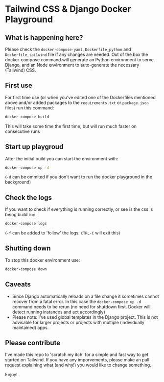 # Tailwind CSS & Django Docker Playground

## What is happening here?
Please check the `docker-compose-yaml`, `Dockerfile_python` and `Dockerfile_tailwind` file if any changes are needed. Out of the box the docker-compose command will generate an Python environment to serve Django, and an Node environment to auto-generate the necessary (Tailwind) CSS.

## First use
For first time use (or when you've edited one of the Dockerfiles mentioned above and/or added packages to the `requirements.txt` or `package.json` files) run this command:
```bash
docker-compose build
```
This will take some time the first time, but will run much faster on consecutive runs

## Start up playgroud
After the initial build you can start the environment with:

```bash
docker-compose up -d
```
(`-d` can be ommited if you don't want to run the docker playground in the background)

## Check the logs
If you want to check if everything is running correctly, or see is the css is being build run:
```bash
docker-compose logs
```
(`-f` can be added to 'follow' the logs. `CTRL-C` will exit this)

## Shutting down
To stop this docker environment use:
```bash
docker-compose down
```

## Caveats
* Since Django automatically reloads on a file change it sometimes cannot recover from a fatal error. In this case the `docker-compose up -d` command needs to be rerun (no need for shutdown first. Docker will detect running instances and act accordingly)
* Please note: I've used global templates in the Django project. This is not advisable for larger projects or projects with multiple (individually maintained) apps.

## Please contribute
I've made this repo to 'scratch my itch' for a simple and fast way to get started on Tailwind. If you have any imporvements, please make an pull request explaining what (and why!) you would like to change something.

Enjoy!
